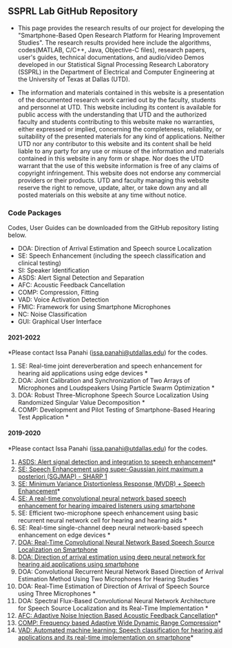 ## SSPRL Lab GitHub Repository

- This page provides the research results of our project for developing the "Smartphone-Based Open Research Platform for Hearing Improvement Studies". The research results provided here include the algorithms, codes(MATLAB, C/C++, Java, Objective-C files), research papers, user's guides, technical documentations, and audio/video Demos developed in our Statistical Signal Processing Research Laboratory (SSPRL) in the Department of Electrical and Computer Engineering  at the University of Texas at Dallas (UTD).

- The information and materials contained in this website is a presentation of the documented research work carried out by the faculty, students and personnel at UTD. This website including its content is available for public access with the understanding that UTD and the authorized faculty and students contributing to this website make no warranties, either expressed or implied, concerning the completeness, reliability, or suitability of the presented materials for any kind of applications. Neither UTD nor any contributor to this website and its content shall be held liable to any party for any use or misuse of the information and materials contained in this website in any form or shape. Nor does the UTD warrant that the use of this website information is free of any claims of copyright infringement. This website does not endorse any commercial providers or their products. UTD and faculty managing this website reserve the right to remove, update, alter, or take down any and all posted materials on this website at any time without notice.

### Code Packages

Codes, User Guides can be downloaded from the GitHub repository listing below.

- DOA: Direction of Arrival Estimation and Speech source Localization
- SE: Speech Enhancement (including the speech classification and clinical testing)
- SI: Speaker Identification
- ASDS: Alert Signal Detection and Separation
- AFC: Acoustic Feedback Cancellation
- COMP: Compression, Fitting
- VAD: Voice Activation Detection
- FMIC: Framework for using Smartphone Microphones
- NC: Noise Classification
- GUI: Graphical User Interface

#### 2021-2022 
*Please contact Issa Panahi (issa.panahi@utdallas.edu) for the codes.

1. SE: Real-time joint dereverberation and speech enhancement for hearing aid applications using edge devices *
2. DOA: Joint Calibration and Synchronization of Two Arrays of Microphones and Loudspeakers Using Particle Swarm Optimization *
3. DOA: Robust Three-Microphone Speech Source Localization Using Randomized Singular Value Decomposition *
4. COMP: Development and Pilot Testing of Smartphone-Based Hearing Test Application *

#### 2019-2020 
*Please contact Issa Panahi (issa.panahi@utdallas.edu) for the codes.

1. [ASDS: Alert signal detection and integration to speech enhancement](https://github.com/ssprl/Alert-signal-detector-and-separator)*
2. [SE: Speech Enhancement using super-Gaussian joint maximum a posteriori (SGJMAP) - SHARP 1](https://github.com/ssprl/Super-Gaussian-Single-Microphone-Speech-Enhancement)
3. [SE: Minimum Variance Distortionless Response (MVDR) + Speech Enhancement](https://github.com/ssprl/MVDR-Speech-Enhancement)*
4. [SE: A real-time convolutional neural network based speech enhancement for hearing impaired listeners using smartphone](https://github.com/ssprl/Real-time-convolutional-neural-network-based-speech-enhancement)
5. SE: Efficient two-microphone speech enhancement using basic recurrent neural network cell for hearing and hearing aids *
6. SE: Real-time single-channel deep neural network-based speech enhancement on edge devices *
7. [DOA: Real-Time Convolutional Neural Network Based Speech Source Localization on Smartphone](https://github.com/ssprl/Real-Time-Convolutional-Neural-Network-Based-Speech-Source-Localization-on-Smartphone)
8. [DOA: Direction of arrival estimation using deep neural network for hearing aid applications using smartphone](https://github.com/ssprl/Direction-of-arrival-estimation-using-deep-neural-network)
9. DOA: Convolutional Recurrent Neural Network Based Direction of Arrival Estimation Method Using Two Microphones for Hearing Studies *
10. DOA: Real-Time Estimation of Direction of Arrival of Speech Source using Three Microphones *
11. DOA: Spectral Flux-Based Convolutional Neural Network Architecture for Speech Source Localization and its Real-Time Implementation *
12. [AFC: Adaptive Noise Injection Based Acoustic Feedback Cancellation](https://github.com/ssprl/Acoustic-Feedback-Cancellation)*
13. [COMP: Frequency based Adaptive Wide Dynamic Range Compression](https://github.com/ssprl/Adaptive-Multiband-Dynamic-Range-Compression)*
14. [VAD: Automated machine learning: Speech classification for hearing aid applications and its real-time implementation on smartphone](https://github.com/ssprl/AutoML-based-Voice-Activity-Detector-VAD)*
